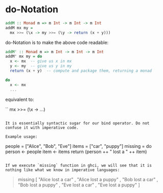 # do-Notation

```haskell
addM :: Monad m => m Int -> m Int -> m Int
addM mx my =
  mx >>= (\x -> my >>= (\y -> return (x + y)))
```

do-Notation is to make the above code readable:

```haskell
addM' :: Monad m => m Int -> m Int -> m Int
addM' mx my = do
  x <- mx  -- give us x in mx
  y <- my  -- give us y in my
  return (x + y)  -- compute and package them, returning a monad
```

```haskell
do
  x <- mx
  ...
```

equivalent to:

``
mx >>= (\x -> ...)
```

It is essentially syntactic sugar for our bind operator. Do not confuse it with imperative code.

Example usage:

```
people = ["Alice", "Bob", "Eve"]
items = ["car", "puppy"]
missing = do
  person <- people
  item <- items
  return (person ++ " lost a " ++ item)
```

If we execute `missing` function in ghci, we will see that it is nothing like what we know in imperative languages:

```
> missing
[ "Alice lost a car"
, "Alice lost a puppy"
, "Bob lost a car"
, "Bob lost a puppy"
, "Eve lost a car"
, "Eve lost a puppy" ]
```
